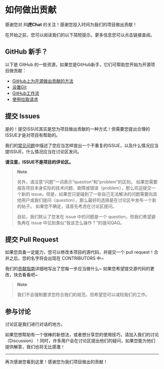 # 如何做出贡献

感谢您对 **川虎Chat** 的关注！感谢您投入时间为我们的项目做出贡献！

在开始之前，您可以阅读我们的以下简短提示。更多信息您可以点击链接查阅。

## GitHub 新手？

以下是 GitHub 的一些资源，如果您是GitHub新手，它们可帮助您开始为开源项目做贡献：

- [GitHub上为开源做出贡献的方法](https://docs.github.com/en/get-started/exploring-projects-on-github/finding-ways-to-contribute-to-open-source-on-github)
- [设置Git](https://docs.github.com/en/get-started/quickstart/set-up-git)
- [GitHub工作流](https://docs.github.com/en/get-started/quickstart/github-flow)
- [使用拉取请求](https://docs.github.com/en/github/collaborating-with-pull-requests)

## 提交 Issues

是的！提交ISSUE其实是您为项目做出贡献的一种方式！但需要您提出合理的ISSUE才是对项目有帮助的。

我们的[常见问题](https://github.com/GaiZhenbiao/ChuanhuChatGPT/wiki/常见问题)中描述了您应当怎样提出一个不重复的ISSUE，以及什么情况应当提ISSUE，什么情况应当在讨论区发问。

**请注意，ISSUE不是项目的评论区。**

> **Note**
> 
> 另外，请注意“问题”一词表示“question”和“problem”的区别。
> 如果您需要报告项目本身实际的技术问题、故障或错误（problem），那么欢迎提交一个新的 issue。但是，如果您只是碰到了一些自己无法解决的问题需要向其他用户或我们提问（question），那么最好的选择是在讨论区中发布一个新的帖子。 如果您不确定，请首先考虑在讨论区提问。
> 
> 目前，我们默认了您发在 issue 中的问题是一个 question，但我们希望避免再在 issue 中见到类似“我该怎么操作？”的提问QAQ。

## 提交 Pull Request

如果您具备一定能力，您可以修改本项目的源代码，并提交一个 pull request！合并之后，您的名字将会出现在 CONTRIBUTORS 中~

我们的[贡献指南](https://github.com/GaiZhenbiao/ChuanhuChatGPT/wiki/贡献指南)详细地写出了您每一步应当做什么~ 如果您希望提交源代码的更改，快去看看吧~

> **Note**
>
> 我们不会强制要求您符合我们的规范，但希望您可以减轻我们的工作。

## 参与讨论

讨论区是我们进行对话的地方。

如果您想帮助有一个很棒的新想法，或者想分享您的使用技巧，请加入我们的讨论（Discussion）！同时，许多用户会在讨论区提出他们的疑问，如果您能为他们提供解答，我们也将无比感激！

-----

再次感谢您看到这里！感谢您为我们项目做出的贡献！